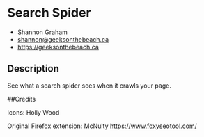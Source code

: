 # Search Spider
- Shannon Graham
- shannon@geeksonthebeach.ca
- https://geeksonthebeach.ca

## Description

See what a search spider sees when it crawls your page.

##Credits

Icons: 
Holly Wood

Original Firefox extension: 
McNulty
https://www.foxyseotool.com/
 
 